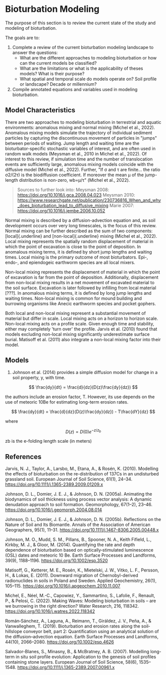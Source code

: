 # Bioturbation Modeling



The purpose of this section is to review the current state of the study and modeling of bioturbation.

The goals are to:

1.  Complete a review of the current bioturbation modeling landscape to answer the questions:
    -   What are the different approaches to modeling bioturbation or how can the current models be classified?
    -   What are the limitations or what is the applicability of theses models? What is their purpose?
    -   What spatial and temporal scale do models operate on? Soil profile or landscape? Decade or millennium?
2.  Compile annotated equations and variables used in modeling bioturbation.

## Model Characteristics

There are two approaches to modeling bioturbation in terrestrial and aquatic environments: anomalous mixing and normal mixing (Michel et al., 2022). Anomalous mixing models simulate the trajectory of individual sediment particles by capturing the discontinuous movement of particles in "jumps" between periods of waiting. Jump length and waiting time are the bioturbator-specific stochastic variables of interest, and are often used in random walk models (Meysman et al., 2010 in Michel et al., 2022). Of interest to this review, if simulation time and the number of translocation events are sufficiently large, anomalous mixing models coincide with the diffusive model (Michel et al., 2022). Further, "If σ and τ are finite... the ratio σ2/(2τ) is the biodiffusion coefficient. If moreover the mean μ of the jump-length distribution is non-zero, wb=μ/τ" (Michel et al., 2022).

> Sources to further look into: Meysman 2008: <https://doi.org/10.1016/j.gca.2008.04.023> Meysman 2010: <https://www.researchgate.net/publication/230736816_When_and_why_does_bioturbation_lead_to_diffusive_mixing> Marie 2007: <https://doi.org/10.1016/j.jembe.2006.10.052>

Normal mixing is described by a diffusion-advection equation and, as soil development occurs over very long timescales, is the focus of this review. Normal mixing can be further described as the sum of two components: [local]{.underline} and [non-local]{.underline} mixing (Michel et al., 2022). Local mixing represents the spatially random displacement of material in which the point of excavation is close to the point of deposition. In anomalous mixing terms, it is defined by short jump lengths and waiting times. Local mixing is the primary outcome of most bioturbators. Epi-, endo-, and epiendogeic earthworm species are all local mixers.

Non-local mixing represents the displacement of material in which the point of excavation is far from the point of deposition. Additionally, displacement from non-local mixing results in a net movement of excavated material to the soil surface. Excavation is later followed by infilling from local material [???]. In anomalous mixing terms, it is defined by long jump lengths and waiting times. Non-local mixing is common for mound building and burrowing organisms like Anecic earthworm species and pocket gophers.

Both local and non-local mixing represent a substantial movement of material but differ in scale. Local mixing acts on a horizon to horizon scale. Non-local mixing acts on a profile scale. Given enough time and stability, either may completely 'turn over' the profile. Jarvis et al. (2010) found that models excluding non-local mixing significantly underestimate surface burial. Matisoff et al. (2011) also integrate a non-local mixing factor into their model.

## Models

1.  Johnson et al. (2014) provides a simple diffusion model for change in a soil property, y, with time.

$$
\frac{dy}{dt} = \frac{d}{dz}(D(z)\frac{dy}{dz})
$$

the authors include an erosion factor, T. However, its use depends on the use of meteoric 10Be for estimating long-term erosion rates.

$$ \frac{dy}{dt} = \frac{d}{dz}(D(z)\frac{dy}{dz}) - T\frac{dY}{dz} $$

where

$$
D(z) = D(0)e^{-z/z_{b}}
$$

zb is the e-folding length scale (in meters)

## References

Jarvis, N. J., Taylor, A., Larsbo, M., Etana, A., & Rosén, K. (2010). Modelling the effects of bioturbation on the re-distribution of 137Cs in an undisturbed grassland soil. European Journal of Soil Science, 61(1), 24–34. <https://doi.org/10.1111/j.1365-2389.2009.01209.x>

Johnson, D. L., Domier, J. E. J., & Johnson, D. N. (2005a). Animating the biodynamics of soil thickness using process vector analysis: A dynamic denudation approach to soil formation. Geomorphology, 67(1–2), 23–46. <https://doi.org/10.1016/j.geomorph.2004.08.014>

Johnson, D. L., Domier, J. E. J., & Johnson, D. N. (2005b). Reflections on the Nature of Soil and Its Biomantle. Annals of the Association of American Geographers, 95(1), 11–31. <https://doi.org/10.1111/j.1467-8306.2005.00448.x>

Johnson, M. O., Mudd, S. M., Pillans, B., Spooner, N. A., Keith Fifield, L., Kirkby, M. J., & Gloor, M. (2014). Quantifying the rate and depth dependence of bioturbation based on optically‐stimulated luminescence (OSL) dates and meteoric 10 Be. Earth Surface Processes and Landforms, 39(9), 1188–1196. <https://doi.org/10.1002/esp.3520>

Matisoff, G., Ketterer, M. E., Rosén, K., Mietelski, J. W., Vitko, L. F., Persson, H., & Lokas, E. (2011). Downward migration of Chernobyl-derived radionuclides in soils in Poland and Sweden. Applied Geochemistry, 26(1), 105–115. <https://doi.org/10.1016/j.apgeochem.2010.11.007>

Michel, E., Néel, M.-C., Capowiez, Y., Sammartino, S., Lafolie, F., Renault, P., & Pelosi, C. (2022). Making Waves: Modeling bioturbation in soils – are we burrowing in the right direction? Water Research, 216, 118342. <https://doi.org/10.1016/j.watres.2022.118342>

Román‐Sánchez, A., Laguna, A., Reimann, T., Giráldez, J. V., Peña, A., & Vanwalleghem, T. (2019). Bioturbation and erosion rates along the soil‐hillslope conveyor belt, part 2: Quantification using an analytical solution of the diffusion–advection equation. Earth Surface Processes and Landforms, 44(10), 2066–2080. <https://doi.org/10.1002/esp.4626>

Salvador-Blanes, S., Minasny, B., & McBratney, A. B. (2007). Modelling long-term in situ soil profile evolution: Application to the genesis of soil profiles containing stone layers. European Journal of Soil Science, 58(6), 1535–1548. <https://doi.org/10.1111/j.1365-2389.2007.00961.x>

